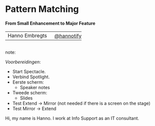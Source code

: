 <h1>Pattern Matching</h1>
<h4>From Small Enhancement to Major Feature</h4>
<table>
    <tr>
        <td style="vertical-align: middle;">Hanno Embregts</td>
        <td style="text-align: right;"><img width="20%" data-src="img/icons/twitter-white.png" class="no-background" style="vertical-align: middle;"/></td>
        <td style="vertical-align: middle; padding: 0 0 0 0"><a href="https://www.twitter.com/hannotify">@hannotify</a></td>
    </tr>
</table>
<img data-src="img/logos/javaland.png" width="20%" class="no-background"/>
<br/>

note:

*Voorbereidingen*:

* Start Spectacle.
* Verbind Spotlight.
* Eerste scherm:
  * Speaker notes
* Tweede scherm:
  * Slides
* Test Extend -> Mirror (not needed if there is a screen on the stage)
* Test Mirror -> Extend

Hi, my name is Hanno. 
I work at Info Support as an IT consultant.

